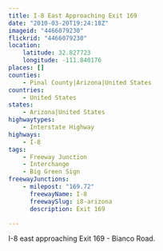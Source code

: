 ```yaml
---
title: I-8 East Approaching Exit 169
date: "2010-03-20T19:24:18Z"
imageid: "4466079230"
flickrid: "4466079230"
location:
    latitude: 32.827723
    longitude: -111.840176
places: []
counties:
    - Pinal County|Arizona|United States
countries:
    - United States
states:
    - Arizona|United States
highwaytypes:
    - Interstate Highway
highways:
    - I-8
tags:
    - Freeway Junction
    - Interchange
    - Big Green Sign
freewayJunctions:
    - milepost: "169.72"
      freewayName: I-8
      freewaySlug: i8-arizona
      description: Exit 169

---
```

I-8 east approaching Exit 169 - Bianco Road.